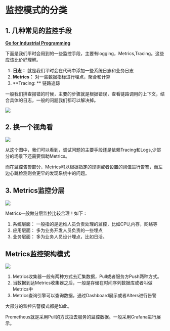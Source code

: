 # 监控模式的分类


## 1. 几种常见的监控手段


[**Go for Industrial Programming**](https://peter.bourgon.org/go-for-industrial-programming/)

下面是我们平时会用到的一些监控手段，主要有logging，Metrics,Tracing。这些应该比价好理解。

1. **日志：** 就是我们平时会在代码中添加一些系统日志和业务日志
2. **Metrics：** 对一些数据指标进行埋点，聚合和计算
3. **Tracing: ** 链路追踪

一般我们排查报错的时候，主要的步骤就是根据错误，查看链路调用的上下文，结合具体的日志，一般的问题我们都可以解决掉。

![](https://oscimg.oschina.net/oscnet/up-1834747b21af5eb50cee84a993cd35134c9.png)



## 2. 换一个视角看

![](https://oscimg.oschina.net/oscnet/up-97d5d5bedb96d6bf5e615d21705427fd62f.png)

从这个图中，我们可以看到，调试问题的主要手段还是依赖Tracing和Logs,少部分的场景下还需要借助Metrics。

而在监控告警部分，Metrics可以根据指定的规则或者设置的阈值进行告警，而左边心跳检测则会更早的发现系统中的问题。


## 3. Metrics监控分层

![](https://oscimg.oschina.net/oscnet/up-c265961ecd15e7345e57ce8a4461d6d6d28.png)


Metrics一般做分层监控比较合理！如下：

1. 系统层面： 一般指的是运维人员负责处理的监控，比如CPU,内存，网络等
2. 应用层面： 多为业务开发人员负责的一些埋点
3. 业务层面： 多为业务人员设计埋点，比如日活。



## Metrics监控架构模式

![](https://oscimg.oschina.net/oscnet/up-9348fee089376f37c4460c4859c3a18bfa7.png)

1. Metrics收集器一般有两种方式去汇集数据，Pull或者服务方Push两种方式。
2. 当数据到达Metrics收集器之后，一般是存储在时间序列数据库或者叫做Metrics中
3. Metrics查询引擎可以查询数据，通过Dashboard展示或者Alters进行告警

大部分的监控告警模式都是如此。


Premetheus就是采用Pull的方式拉去服务的监控数据。一般采用Grafana进行展示。
 






